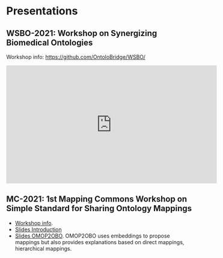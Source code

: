 # Presentations

## WSBO-2021: Workshop on Synergizing Biomedical Ontologies

Workshop info: https://github.com/OntoloBridge/WSBO/

<iframe width="560" height="315" src="https://www.youtube.com/embed/lgVqFeSxYbg" title="YouTube video player" frameborder="0" allow="accelerometer; autoplay; clipboard-write; encrypted-media; gyroscope; picture-in-picture" allowfullscreen></iframe>

## MC-2021: 1st Mapping Commons Workshop on Simple Standard for Sharing Ontology Mappings

- [Workshop info](mc.md).
- [Slides Introduction](https://docs.google.com/presentation/d/1T75TRkpKRGHk5FSeFS7mQe8vmo8rt7bE69kgPX6PZMs/edit?usp=sharing)
- [Slides OMOP2OBO](https://docs.google.com/presentation/d/1ItWLWnIlJeBgw5r4ZQ6mOVAFVQp-1uQ7vA9EI-1o5HY/edit?usp=sharing). OMOP2OBO uses embeddings to propose mappings but also provides explanations based on direct mappings, hierarchical mappings.